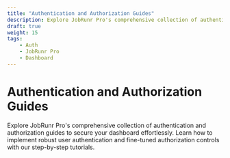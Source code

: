 ```yaml
---
title: "Authentication and Authorization Guides"
description: Explore JobRunr Pro's comprehensive collection of authentication and authorization guides to secure your dashboard effortlessly. Learn how to implement robust user authentication and fine-tuned authorization controls with our step-by-step tutorials. 
draft: true
weight: 15
tags:
    - Auth
    - JobRunr Pro
    - Dashboard
---
```


# Authentication and Authorization Guides

<p class="guides-list-description">Explore JobRunr Pro's comprehensive collection of authentication and authorization guides to secure your dashboard effortlessly. Learn how to implement robust user authentication and fine-tuned authorization controls with our step-by-step tutorials.</p>